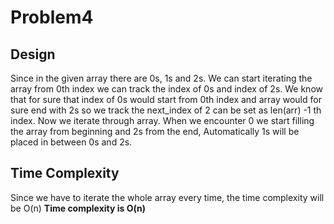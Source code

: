 # Problem4
## Design
Since in the given array there are 0s, 1s and 2s. We can start iterating the array from 0th index we can track the index of 0s and index of 2s. We know that for sure that index of 0s would start from 0th index and array would for sure end with 2s so we track the next_index of 2 can be set as len(arr) -1 th index.
Now we iterate through array. When we encounter 0 we start filling the array from beginning and 2s from the end, Automatically 1s will be placed in between 0s and 2s.
## Time Complexity
Since we have to iterate the whole array every time, the time complexity will be O(n)
**Time complexity is O(n)** 